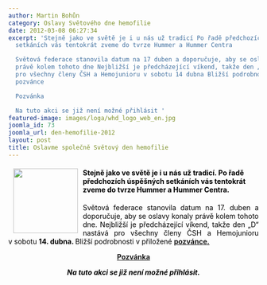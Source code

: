```yaml
---
author: Martin Bohůn
category: Oslavy Světového dne hemofilie
date: 2012-03-08 06:27:34
excerpt: 'Stejně jako ve světě je i u nás už tradicí Po řadě předchozích úspěšných
  setkáních vás tentokrát zveme do tvrze Hummer a Hummer Centra

  Světová federace stanovila datum na 17 duben a doporučuje, aby se oslavy konaly
  právě kolem tohoto dne Nejbližší je předcházející víkend, takže den „D“ nastává
  pro všechny členy ČSH a Hemojunioru v sobotu 14 dubna Bližší podrobnosti v přiložené
  pozvánce

  Pozvánka

  Na tuto akci se již není možné přihlásit '
featured-image: images/loga/whd_logo_web_en.jpg
joomla_id: 73
joomla_url: den-hemofilie-2012
layout: post
title: Oslavme společně Světový den hemofilie
---
```


<h4>
 <span style="color: #000000;">
  <img border="0" src="{{ site.baseurl }}/images/loga/whd_logo_web_en.jpg" style="margin-left: 10px; margin-right: 10px; float: left;" width="130"/>
  Stejně jako ve světě je i u nás už tradicí. Po řadě předchozích úspěšných setkáních vás tentokrát zveme do tvrze Hummer a Hummer Centra.
 </span>
</h4>
<p style="text-align: justify;">
 <span style="color: #000000;">
  Světová federace stanovila datum na 17. duben a doporučuje, aby se oslavy konaly právě kolem tohoto dne. Nejbližší je předcházející víkend, takže den „D“ nastává pro všechny členy ČSH a Hemojunioru v sobotu
  <strong>
   14. dubna.
  </strong>
  Bližší podrobnosti v přiložené
  <a href="images/dokumenty-pdf-doc/tvrz_hummer.pdf" title="Pozvánka na Hemofilický den 2012">
   <strong>
    pozvánce.
   </strong>
  </a>
 </span>
</p>
<p style="text-align: center;">
 <a href="images/dokumenty-pdf-doc/tvrz_hummer.pdf" title="Pozvánka na Hemofilický den 2012">
  <img alt="" border="0" src="{{ site.baseurl }}/images/Ikony/ikona_pdf.jpg"/>
 </a>
 <br/>
 <a href="images/dokumenty-pdf-doc/tvrz_hummer.pdf" title="Pozvánka na Hemofilický den 2012">
  <strong>
   Pozvánka
  </strong>
 </a>
</p>
<p style="text-align: center;">
 <strong>
  <em>
   <span style="color: #000000;">
    Na tuto akci se již není možné přihlásit.
    <br/>
   </span>
  </em>
 </strong>
</p>